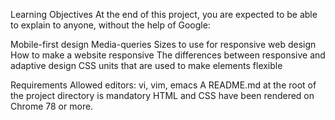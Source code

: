 Learning Objectives
At the end of this project, you are expected to be able to explain to anyone, without the help of Google:

Mobile-first design
Media-queries
Sizes to use for responsive web design
How to make a website responsive
The differences between responsive and adaptive design
CSS units that are used to make elements flexible

Requirements
Allowed editors: vi, vim, emacs
A README.md at the root of the project directory is mandatory
HTML and CSS have been rendered on Chrome 78 or more.
